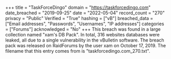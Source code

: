 +++
title = "TaskForceDingo"
domain = "https://taskforcedingo.com"
date_breached = "2019-09-25"
date = "2022-05-04"
record_count = "270"
privacy = "Public"
Verified = "True"
hashing = ["vB"]
breached_data = ["Email addresses", "Passwords", "Usernames", "IP addresses"]
categories = ["Forums"]
acknowledged = "No"
+++
This breach was found in a large collection named "xam's DB Pack". In total, 316 websites databases were leaked, all due to a single vulnerability in the vBulletin software. The breach pack was released on RaidForums by the user xam on October 17, 2019. The filename that this entry comes from is "taskforcedingo.com_270.txt".
